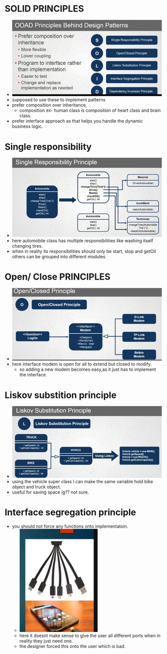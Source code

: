 
# SOLID PRINCIPLES
- <img src="./pictures/DP3.png" alt="drawing" width=500/>
- supposed to use these to implement patterns
- prefer composition over inheritance,
	- composition ex- human class is composition of heart class and brain class.
- prefer interface approach as that helps you handle the dynamic business logic.

# Single responsibility
- <img src="./pictures/dp4.png" alt="drawing" width=500/>
- here automobile class has multiple responsibilities like washing itself changing tires.
- when in reality its responsibilities should only be start, stop and getOil others can be grouped into different modules
# Open/ Close PRINCIPLES
- <img src="./pictures/dp5.png" alt="drawing" width=500/>
- here interface modem is open for all to extend but closed to modify.
	- so adding a new modem becomes easy,as it just has to implement the interface.

# Liskov substition principle
- <img src="./pictures/dp6.png" alt="drawing" width=500/>
- using the vehicle super class I can make the same variable hold bike object and truck object.
- useful for saving space ig?? not sure.

# Interface segregation principle
- you should not force any functions onto implementatoin.
	- <img src="./pictures/dp7.png" alt="drawing" width=250/>
	- here it doesnt make sense to give the user all different ports when in reality they just need one.
	- the designer forced this onto the user which is bad.

	

